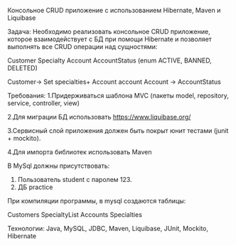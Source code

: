 Консольное CRUD приложение с использованием
Hibernate, Maven и Liquibase

Задача:
Необходимо реализовать консольное CRUD 
приложение, которое взаимодействует с БД
при помощи Hibernate
и позволяет выполнять все CRUD операции 
над сущностями:

Customer
Specialty
Account
AccountStatus (enum ACTIVE, BANNED, DELETED)

Customer-> Set<Specialty> specialties+ Account account
Account -> AccountStatus

Требования:
1.Придерживаться шаблона MVC (пакеты model, repository, service, controller, view)

2.Для миграции БД использовать https://www.liquibase.org/

3.Сервисный слой приложения должен быть покрыт юнит тестами (junit + mockito).

4.Для импорта библиотек использовать Maven

В MySql должны присутствовать:
1. Пользователь student с паролем 123.
2. ДБ practice

При компиляции программы, в mysql создаются таблицы:

Customers
SpecialtyList
Accounts
Specialties 

Технологии: Java, MySQL, JDBC, Maven, Liquibase, JUnit, Mockito, Hibernate